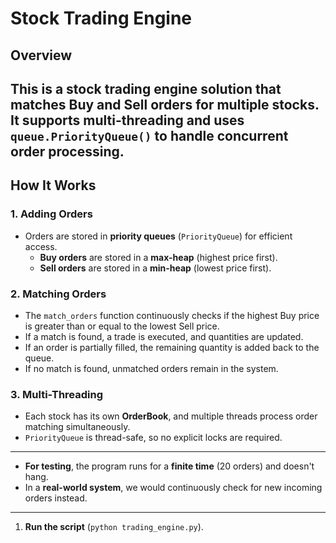 # Stock Trading Engine

## Overview
This is a stock trading engine solution that matches Buy and Sell orders for multiple stocks. It supports **multi-threading** and uses `queue.PriorityQueue()` to handle concurrent order processing.
---

## How It Works

### 1. Adding Orders
- Orders are stored in **priority queues** (`PriorityQueue`) for efficient access.
  - **Buy orders** are stored in a **max-heap** (highest price first).
  - **Sell orders** are stored in a **min-heap** (lowest price first).

### 2. Matching Orders
- The `match_orders` function continuously checks if the highest Buy price is greater than or equal to the lowest Sell price.
- If a match is found, a trade is executed, and quantities are updated.
- If an order is partially filled, the remaining quantity is added back to the queue.
- If no match is found, unmatched orders remain in the system.

### 3. Multi-Threading
- Each stock has its own **OrderBook**, and multiple threads process order matching simultaneously.
- `PriorityQueue` is thread-safe, so no explicit locks are required.

--- 

- **For testing**, the program runs for a **finite time** (20 orders) and doesn't hang.  
- In a **real-world system**, we would continuously check for new incoming orders instead.

---

1. **Run the script** (`python trading_engine.py`).

